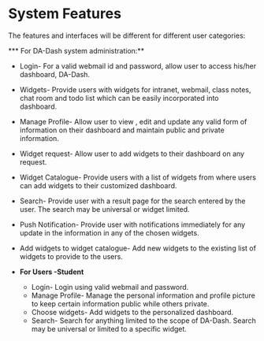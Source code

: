 # System Features

The features and interfaces will be different for different user categories:

*** For DA-Dash system administration:**
    
  * Login- For a valid webmail id and password, allow user to access his/her dashboard, DA-Dash.
  * Widgets- Provide users with widgets for intranet, webmail, class notes, chat room and todo list which can be easily incorporated into dashboard.
  * Manage Profile- Allow user to view , edit and update any valid form of information on their dashboard and maintain public and private information.
  * Widget request- Allow user to add widgets to their dashboard on any request.
  * Widget Catalogue- Provide users with a list of widgets from where users can add widgets to their customized dashboard.
  * Search- Provide user with  a result page for the search entered by the user. The search may be universal or widget limited.
  * Push Notification- Provide user with notifications immediately for any update in the information in any of the chosen widgets.
  * Add widgets to widget catalogue- Add new widgets to the existing list of widgets to provide to the users.
        
*   **For Users -Student**
    * Login- Login using valid webmail and password.
    * Manage Profile- Manage the personal information and profile picture to keep certain information public while others private.
    * Choose widgets- Add widgets to the personalized dashboard.
    * Search- Search for anything limited to the scope of DA-Dash. Search may be universal or limited to a specific widget.
